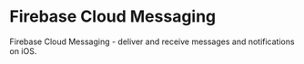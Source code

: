 # Firebase Cloud Messaging

Firebase Cloud Messaging -  deliver and receive messages and notifications on iOS.
